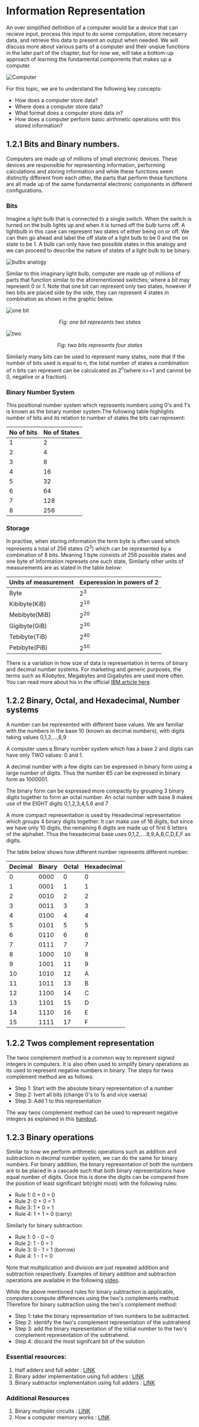 # Information Representation

An over simplified definition of a computer would be a device that can recieve input, process this input to do some computation, store necesarry data, and retrieve this data to present an output when needed. We will discuss more about various parts of a computer and their unqiue functions in the later part of the chapter, but for now we,  will take a bottom-up approach of learning the fundamental components that makes up a computer.

![Computer](../assets/computer-simplified.png)


For this topic, we are to understand the following key concepts:
* How does a computer store data?
* Where does a computer store data?
* What format does a computer store data in?
* How does a computer perform basic airthmetic operations with this stored information?
  

## 1.2.1 Bits and Binary numbers. 
Computers are made up of millions of small electronic devices. These devices are responsible for representing information, performing calculations and storing information and while these functions seem distinctly different from each other, the parts that perform these functions are all made up of the same fundamental electronic components in different configurations. 

### Bits
Imagine a light bulb that is connected to a single switch. When the switch is turned on the bulb lights up and when it is turned off the bulb turns off. A lightbulb in this case can represent two states of either being on or off. We can then go ahead and label the off state of a light bulb to be 0 and the on state to be 1. A bulb can only have two possible states in this analogy and we can proceed to describe the nature of states of a light bulb to be binary.

![bulbs analogy](../assets/bulb-analogy.png)

Similar to this imaginary light bulb, computer are made up of millions of parts that function similar to the aforementioned switches, where a <em>bit</em> may represent 0 or 1. Note that one bit can represent only two states, however if two bits are placed side by the side, they can represent 4 states in combination as shown in the graphic below. 

![one bit](../assets/one-bit-states.png)

<p style="text-align: center;"> <em>Fig: one bit represents two states </em> </p>

![two](../assets/2bits.png)

<p style="text-align: center;"> <em>Fig: two bits represents four states </em></p>

Similarly many bits can be used to represent many states, note that if the number of bits used is equal to n, the total number of states a combination of n bits can represent can be calculcated as 2<sup>n</sup>(where n>=1 and cannot be 0, negative or a fraction).

### Binary Number System
This positional number system which represents numbers using 0's and 1's is known as the binary number system.The following table highlights number of bits and its relation to number of states the bits can represent:

|No of bits| No of States|
-----------|--------------
|1|2|
|2|4|
|3|8|
|4|16|
|5|32|
|6|64|
|7|128|
|8|256|

### Storage 

In practise, when storing information the term byte is often used which represents a total of 256 states (2<sup>3</sup>) which can be represented by a combination of 8 bits. Meaning 1 byte consists of 256 possible states and one byte of information represets one such state, Similarly other units of measurements are as stated in the table below:

|Units of measurement| Experession in powers of 2|
-----------|--------------
|Byte|2<sup>3</sup>|
|Kibibyte(KiB)|2<sup>10</sup>|
|Mebibyte(MiB)|2<sup>20</sup>|
|Gigibyte(GiB)|2<sup>30</sup>|
|Tebibyte(TiB)|2<sup>40</sup>|
|Pebibyte(PiB)|2<sup>50</sup>|

There is a variation in how size of data is representation in terms of binary and decimal number systems. For marketing and generic purposes, the terms such as Kilobytes, Megabytes and Gigabytes are used more often. You can read more about his in the official [IBM article here](https://www.ibm.com/docs/en/storage-insights?topic=overview-units-measurement-storage-data).


## 1.2.2 Binary, Octal, and Hexadecimal, Number systems 

A number can be represented with different base values. We are familiar with the numbers in the base 10 (known as decimal numbers), with digits taking values 0,1,2,…,8,9

A computer uses a Binary number system which has a base 2 and digits can have only TWO values: 0 and 1.

A decimal number with a few digits can be expressed in binary form using a large number of digits. Thus the number 65 can be expressed in binary form as 1000001.

The binary form can be expressed more compactly by grouping 3 binary digits together to form an octal number. An octal number with base 8 makes use of the EIGHT digits 0,1,2,3,4,5,6 and 7

A more compact representation is used by Hexadecimal representation which groups 4 binary digits together. It can make use of 16 digits, but since we have only 10 digits, the remaining 6 digits are made up of first 6 letters of the alphabet. Thus the hexadecimal base uses 0,1,2,….8,9,A,B,C,D,E,F as digits.

The table below shows how different number represents different number:

| Decimal | Binary | Octal | Hexadecimal |
|---------|--------|-------|-------------|
| 0       | 0000   | 0     | 0           |
| 1       | 0001   | 1     | 1           |
| 2       | 0010   | 2     | 2           |
| 3       | 0011   | 3     | 3           |
| 4       | 0100   | 4     | 4           |
| 5       | 0101   | 5     | 5           |
| 6       | 0110   | 6     | 6           |
| 7       | 0111   | 7     | 7           |
| 8       | 1000   | 10    | 8           |
| 9       | 1001   | 11    | 9           |
| 10      | 1010   | 12    | A           |
| 11      | 1011   | 13    | B           |
| 12      | 1100   | 14    | C           |
| 13      | 1101   | 15    | D           |
| 14      | 1110   | 16    | E           |
| 15      | 1111   | 17    | F           |


## 1.2.2 Twos complement representation
The twos complement method is a common way to represent signed integers in computers. It is also often used to simplify binary operations as its used to represent negative numbers in binary. The steps for twos complement method are as follows:

* Step 1: Start with the absolute binary representation of a number
* Step 2: Ivert all bits (change 0's to 1s and vice vaersa)
* Step 3: Add 1 to this representation

The way twos complement method can be used to represent negative integers as explained in this [handout](https://www.rit.edu/academicsuccesscenter/sites/rit.edu.academicsuccesscenter/files/documents/math-handouts/DM3_TwosComplement_BP_9_22_14.pdf). 

## 1.2.3 Binary operations
Similar to how we perform arithmetic operations such as addition and subtraction in decimal number system, we can do the same for binary numbers. For binary addition, the binary representation of both the numbers are to be placed in a cascade such that both binary representations have equal number of digits. Once this is done the digits can be compared from the position of least significant bit(right most) with the following rules:

* Rule 1: 0 + 0 = 0
* Rule 2: 0 + 0 = 1
* Rule 3: 1 + 0 = 1
* Rule 4: 1 + 1 = 0 (carry)

Similarly for binary subtraction:
* Rule 1: 0 - 0 = 0
* Rule 2: 1 - 0 = 1
* Rule 3: 0 - 1 = 1 (borrow)
* Rule 4: 1 - 1 = 0 

Note that multiplication and division are just repeated addition and subtraction respectively. Examples of binary addition and subtraction operations are available in the following [video](https://www.youtube.com/watch?v=C5EkxfNEMjE).

While the above mentioned rules for binary subtraction is applicable, computers compute differences using the two's complements method. Therefore for binary subtraction using the two's complement method:
* Step 1: take the binary representation of two numbers to be subtracted.
* Step 2: identify the two's complement representation of the subtrahend
* Step 3: add the binary representation of the initial number to the two's complement representation of the subtrahend. 
* Step 4: discard the most signifcant bit of the solution


### Essential resources:
1. Half adders and full adder : [LINK](https://www.youtube.com/watch?v=ecn-8iGDRSo)
2. Binary adder implementation using full adders : [LINK](https://www.youtube.com/watch?v=3jtS-8ZF_CA&lc=Ugh-DDSOaF9szHgCoAEC)
3. Binary subtractor implementation using full adders : [LINK](https://www.youtube.com/watch?v=pD-pjBupkFg&t=20s)

### Additional Resources
1. Binary multiplier circuits : [LINK](https://www.youtube.com/watch?v=U-RnKGMJx_0)
2. How a computer memory works : [LINK](https://youtu.be/p3q5zWCw8J4?si=AVevfn4nH8Hyc3iY)
   

















